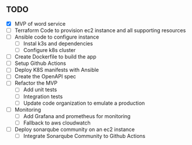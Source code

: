 ## TODO
- [X] MVP of word service
- [ ] Terraform Code to provision ec2 instance and all supporting resources
- [ ] Ansible code to configure instance
	- [ ] Instal k3s and dependencies
	- [ ] Configure k8s cluster
- [ ] Create Dockerfile to build the app
- [ ] Setup Github Actions
- [ ] Deploy K8S manifests with Ansible
- [ ] Create the OpenAPI spec
- [ ] Refactor the MVP
	- [ ] Add unit tests
	- [ ] Integration tests
	- [ ] Update code organization to emulate a production
- [ ] Monitoring
	- [ ] Add Grafana and prometheus for monitoring
	- [ ] Fallback to aws cloudwatch
- [ ] Deploy sonarqube community on an ec2 instance
	- [ ] Integrate Sonarqube Community to Github Actions
